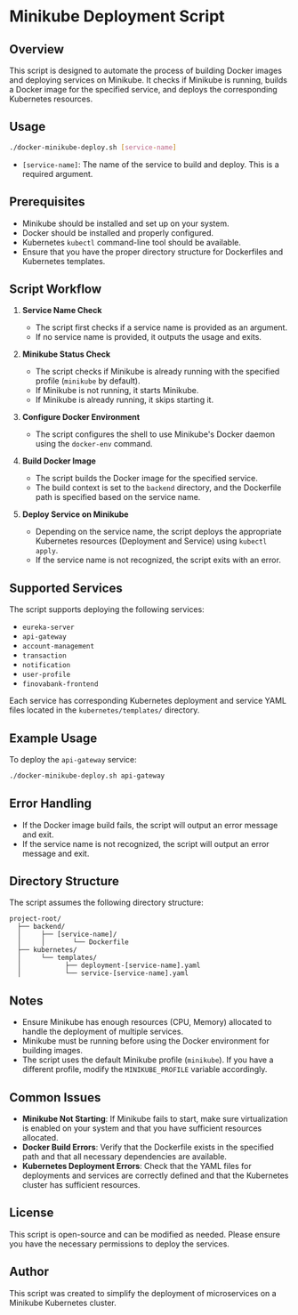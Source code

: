 # Minikube Deployment Script

## Overview
This script is designed to automate the process of building Docker images and deploying services on Minikube. It checks if Minikube is running, builds a Docker image for the specified service, and deploys the corresponding Kubernetes resources.

## Usage
```bash
./docker-minikube-deploy.sh [service-name]
```
- `[service-name]`: The name of the service to build and deploy. This is a required argument.

## Prerequisites
- Minikube should be installed and set up on your system.
- Docker should be installed and properly configured.
- Kubernetes `kubectl` command-line tool should be available.
- Ensure that you have the proper directory structure for Dockerfiles and Kubernetes templates.

## Script Workflow
1. **Service Name Check**
    - The script first checks if a service name is provided as an argument.
    - If no service name is provided, it outputs the usage and exits.

2. **Minikube Status Check**
    - The script checks if Minikube is already running with the specified profile (`minikube` by default).
    - If Minikube is not running, it starts Minikube.
    - If Minikube is already running, it skips starting it.

3. **Configure Docker Environment**
    - The script configures the shell to use Minikube's Docker daemon using the `docker-env` command.

4. **Build Docker Image**
    - The script builds the Docker image for the specified service.
    - The build context is set to the `backend` directory, and the Dockerfile path is specified based on the service name.

5. **Deploy Service on Minikube**
    - Depending on the service name, the script deploys the appropriate Kubernetes resources (Deployment and Service) using `kubectl apply`.
    - If the service name is not recognized, the script exits with an error.

## Supported Services
The script supports deploying the following services:
- `eureka-server`
- `api-gateway`
- `account-management`
- `transaction`
- `notification`
- `user-profile`
- `finovabank-frontend`

Each service has corresponding Kubernetes deployment and service YAML files located in the `kubernetes/templates/` directory.

## Example Usage
To deploy the `api-gateway` service:
```bash
./docker-minikube-deploy.sh api-gateway
```

## Error Handling
- If the Docker image build fails, the script will output an error message and exit.
- If the service name is not recognized, the script will output an error message and exit.

## Directory Structure
The script assumes the following directory structure:
```
project-root/
  ├── backend/
  │     ├── [service-name]/
  │     │       └── Dockerfile
  ├── kubernetes/
  │     └── templates/
  │           ├── deployment-[service-name].yaml
  │           └── service-[service-name].yaml
```

## Notes
- Ensure Minikube has enough resources (CPU, Memory) allocated to handle the deployment of multiple services.
- Minikube must be running before using the Docker environment for building images.
- The script uses the default Minikube profile (`minikube`). If you have a different profile, modify the `MINIKUBE_PROFILE` variable accordingly.

## Common Issues
- **Minikube Not Starting**: If Minikube fails to start, make sure virtualization is enabled on your system and that you have sufficient resources allocated.
- **Docker Build Errors**: Verify that the Dockerfile exists in the specified path and that all necessary dependencies are available.
- **Kubernetes Deployment Errors**: Check that the YAML files for deployments and services are correctly defined and that the Kubernetes cluster has sufficient resources.

## License
This script is open-source and can be modified as needed. Please ensure you have the necessary permissions to deploy the services.

## Author
This script was created to simplify the deployment of microservices on a Minikube Kubernetes cluster.

